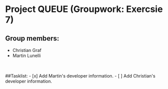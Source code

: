# Project QUEUE (Groupwork: Exercsie 7)
## Group members:  
* Christian Graf  
* Martin Lunelli
<br>
</br>
##Tasklist:
- [x] Add Martin's developer information.
- [ ] Add Christian's developer information.